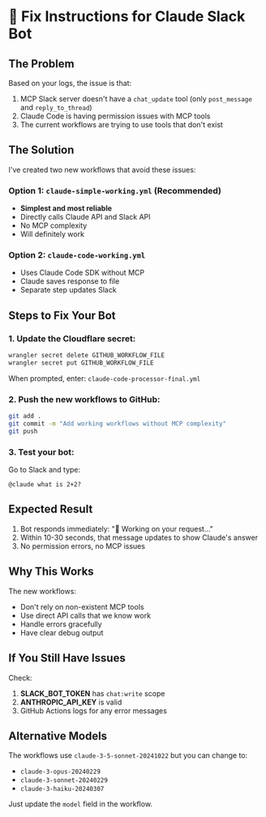 # 🚀 Fix Instructions for Claude Slack Bot

## The Problem
Based on your logs, the issue is that:
1. MCP Slack server doesn't have a `chat_update` tool (only `post_message` and `reply_to_thread`)
2. Claude Code is having permission issues with MCP tools
3. The current workflows are trying to use tools that don't exist

## The Solution

I've created two new workflows that avoid these issues:

### Option 1: `claude-simple-working.yml` (Recommended)
- **Simplest and most reliable**
- Directly calls Claude API and Slack API
- No MCP complexity
- Will definitely work

### Option 2: `claude-code-working.yml`
- Uses Claude Code SDK without MCP
- Claude saves response to file
- Separate step updates Slack

## Steps to Fix Your Bot

### 1. Update the Cloudflare secret:
```bash
wrangler secret delete GITHUB_WORKFLOW_FILE
wrangler secret put GITHUB_WORKFLOW_FILE
```
When prompted, enter: `claude-code-processor-final.yml`

### 2. Push the new workflows to GitHub:
```bash
git add .
git commit -m "Add working workflows without MCP complexity"
git push
```

### 3. Test your bot:
Go to Slack and type:
```
@claude what is 2+2?
```

## Expected Result
1. Bot responds immediately: "🤔 Working on your request..."
2. Within 10-30 seconds, that message updates to show Claude's answer
3. No permission errors, no MCP issues

## Why This Works

The new workflows:
- Don't rely on non-existent MCP tools
- Use direct API calls that we know work
- Handle errors gracefully
- Have clear debug output

## If You Still Have Issues

Check:
1. **SLACK_BOT_TOKEN** has `chat:write` scope
2. **ANTHROPIC_API_KEY** is valid
3. GitHub Actions logs for any error messages

## Alternative Models

The workflows use `claude-3-5-sonnet-20241022` but you can change to:
- `claude-3-opus-20240229`
- `claude-3-sonnet-20240229`
- `claude-3-haiku-20240307`

Just update the `model` field in the workflow.